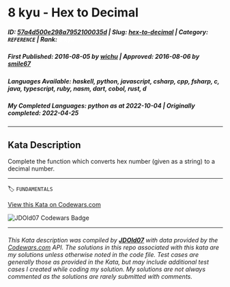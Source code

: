 # 8 kyu - Hex to Decimal

##### **ID**: [57a4d500e298a7952100035d](https://www.codewars.com/kata/57a4d500e298a7952100035d) | **Slug**: [hex-to-decimal](https://www.codewars.com/kata/57a4d500e298a7952100035d) | **Category**: `REFERENCE` | **Rank**: <span style="color:white">8 kyu</span>

##### **First Published**: 2016-08-05 ***by*** [wichu](https://www.codewars.com/users/wichu) | **Approved**: 2016-08-06 ***by*** [smile67](https://www.codewars.com/users/smile67)

##### **Languages Available**: haskell, python, javascript, csharp, cpp, fsharp, c, java, typescript, ruby, nasm, dart, cobol, rust, d

##### **My Completed Languages**: python ***as at*** 2022-10-04 | **Originally completed**: 2022-04-25

---

## Kata Description


Complete the function which converts hex number (given as a string) to a decimal number.

---


🏷 `FUNDAMENTALS`


[View this Kata on Codewars.com](https://www.codewars.com/kata/57a4d500e298a7952100035d)

![](https://www.codewars.com/users/jdold07/badges/large "JDOld07 Codewars Badge")

---

###### *This Kata description was compiled by [**JDOld07**](https://tpstech.dev) with data provided by the [Codewars.com](https://www.codewars.com) API.  The solutions in this repo associated with this kata are my solutions unless otherwise noted in the code file.  Test cases are generally those as provided in the Kata, but may include additional test cases I created while coding my solution.  My solutions are not always commented as the solutions are rarely submitted with comments.*
